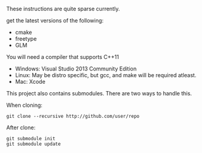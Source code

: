 These instructions are quite sparse currently.

get the latest versions of the following:
* cmake
* freetype
* GLM

You will need a compiler that supports C++11
* Windows: Visual Studio 2013 Community Edition
* Linux: May be distro specific, but gcc, and make will be required atleast.
* Mac: Xcode

This project also contains submodules. There are two ways to handle this.

When cloning:
```
git clone --recursive http://github.com/user/repo
```

After clone:
```
git submodule init
git submodule update
```
